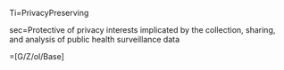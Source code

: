 Ti=PrivacyPreserving

sec=Protective of privacy interests implicated by the collection, sharing, and analysis of public health surveillance data

=[G/Z/ol/Base]
